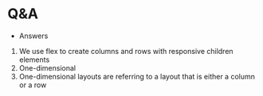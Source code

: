 # Q&A
* Answers
1. We use flex to create columns and rows with responsive children elements 
2. One-dimensional 
3. One-dimensional layouts are referring to a layout that is either a column or a row

